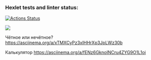 ### Hexlet tests and linter status:
[![Actions Status](https://github.com/Agrarox666/python-project-49/workflows/hexlet-check/badge.svg)](https://github.com/Agrarox666/python-project-49/actions)

<a href="https://codeclimate.com/github/Agrarox666/python-project-49/maintainability"><img src="https://api.codeclimate.com/v1/badges/fc1464fbf627ca6f83e8/maintainability" /></a>

Чётное или нечётное?
https://asciinema.org/a/xTMXCyPz3xIHHrXp3JpLWz30b

Калькулятор
https://asciinema.org/a/fENz6GknoINCru4ZYG9O1L1oi
